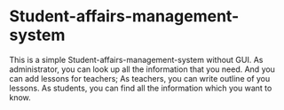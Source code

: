 # Student-affairs-management-system
This is a simple Student-affairs-management-system without GUI. 
As administrator, you can look up all the information that you need. And you can add lessons for teachers;
As teachers, you can write outline of you lessons.
As students, you can find all the information which you want to know.
